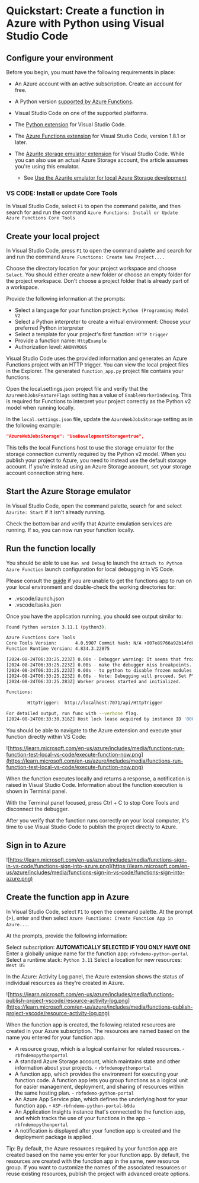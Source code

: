 # Quickstart: Create a function in Azure with Python using Visual Studio Code

## Configure your environment

Before you begin, you must have the following requirements in place:

- An Azure account with an active subscription. Create an account for free.

- A Python version [supported by Azure Functions](https://learn.microsoft.com/en-us/azure/azure-functions/supported-languages#languages-by-runtime-version).

- Visual Studio Code on one of the supported platforms.

- The [Python extension](https://marketplace.visualstudio.com/items?itemName=ms-python.python) for Visual Studio Code.

- The [Azure Functions extension](https://marketplace.visualstudio.com/items?itemName=ms-azuretools.vscode-azurefunctions) for Visual Studio Code, version 1.8.1 or later.

- The [Azurite storage emulator extension](https://marketplace.visualstudio.com/items?itemName=Azurite.azurite) for Visual Studio Code. While you can also use an actual Azure Storage account, the article assumes you're using this emulator.
  - See [Use the Azurite emulator for local Azure Storage development](https://learn.microsoft.com/en-us/azure/storage/common/storage-use-azurite?tabs=visual-studio-code%2Cblob-storage#install-azurite)

### VS CODE: Install or update Core Tools

In Visual Studio Code, select `F1` to open the command palette, and then search for and run the command `Azure Functions: Install or Update Azure Functions Core Tools`

## Create your local project

In Visual Studio Code, press `F1` to open the command palette and search for and run the command `Azure Functions: Create New Project....`

Choose the directory location for your project workspace and choose `Select`. You should either create a new folder or choose an empty folder for the project workspace. Don't choose a project folder that is already part of a workspace.

Provide the following information at the prompts:

- Select a language for your function project: `Python (Programming Model V2`
- Select a Python interpreter to create a virtual environment: Choose your preferred Python interpreter
- Select a template for your project's first function: `HTTP trigger`
- Provide a function name: `HttpExample`
- Authorization level: `ANONYMOUS`

Visual Studio Code uses the provided information and generates an Azure Functions project with an HTTP trigger. You can view the local project files in the Explorer. The generated `function_app.py` project file contains your functions.

Open the local.settings.json project file and verify that the `AzureWebJobsFeatureFlags` setting has a value of `EnableWorkerIndexing`. This is required for Functions to interpret your project correctly as the Python v2 model when running locally.

In the `local.settings.json` file, update the `AzureWebJobsStorage` setting as in the following example:

```json
"AzureWebJobsStorage": "UseDevelopmentStorage=true",
```

This tells the local Functions host to use the storage emulator for the storage connection currently required by the Python v2 model. When you publish your project to Azure, you need to instead use the default storage account. If you're instead using an Azure Storage account, set your storage account connection string here.

## Start the Azure Storage emulator

In Visual Studio Code, open the command palette, search for and select `Azurite: Start` if it isn't already running.

Check the bottom bar and verify that Azurite emulation services are running. If so, you can now run your function locally.

## Run the function locally

You should be able to use `Run and Debug` to launch the `Attach to Python Azure Function` launch configuration for local debugging in VS Code.

Please consult the [guide](https://learn.microsoft.com/en-us/azure/azure-functions/create-first-function-vs-code-python#run-the-function-locally) if you are unable to get the functions app to run on your local environment and double-check the working directories for:

- .vscode/launch.json
- .vscode/tasks.json

Once you have the application running, you should see output similar to:

```sh
Found Python version 3.11.1 (python3).

Azure Functions Core Tools
Core Tools Version:       4.0.5907 Commit hash: N/A +807e89766a92b14fd07b9f0bc2bea1d8777ab209 (64-bit)
Function Runtime Version: 4.834.3.22875

[2024-08-24T06:33:25.223Z] 0.00s - Debugger warning: It seems that frozen modules are being used, which may
[2024-08-24T06:33:25.223Z] 0.00s - make the debugger miss breakpoints. Please pass -Xfrozen_modules=off
[2024-08-24T06:33:25.223Z] 0.00s - to python to disable frozen modules.
[2024-08-24T06:33:25.223Z] 0.00s - Note: Debugging will proceed. Set PYDEVD_DISABLE_FILE_VALIDATION=1 to disable this validation.
[2024-08-24T06:33:25.283Z] Worker process started and initialized.

Functions:

        HttpTrigger:  http://localhost:7071/api/HttpTrigger

For detailed output, run func with --verbose flag.
[2024-08-24T06:33:30.316Z] Host lock lease acquired by instance ID '0000000000000000000000002D9F298A'.

```

You should be able to navigate to the Azure extension and execute your function directly within VS Code:

![https://learn.microsoft.com/en-us/azure/includes/media/functions-run-function-test-local-vs-code/execute-function-now.png](https://learn.microsoft.com/en-us/azure/includes/media/functions-run-function-test-local-vs-code/execute-function-now.png)

When the function executes locally and returns a response, a notification is raised in Visual Studio Code. Information about the function execution is shown in Terminal panel.

With the Terminal panel focused, press Ctrl + C to stop Core Tools and disconnect the debugger.

After you verify that the function runs correctly on your local computer, it's time to use Visual Studio Code to publish the project directly to Azure.

## Sign in to Azure

![https://learn.microsoft.com/en-us/azure/includes/media/functions-sign-in-vs-code/functions-sign-into-azure.png](https://learn.microsoft.com/en-us/azure/includes/media/functions-sign-in-vs-code/functions-sign-into-azure.png)

## Create the function app in Azure

In Visual Studio Code, select `F1` to open the command palette. At the prompt (>), enter and then select `Azure Functions: Create Function App in Azure...`.

At the prompts, provide the following information:

Select subscription: **AUTOMATICALLY SELECTED IF YOU ONLY HAVE ONE**
Enter a globally unique name for the function app: `rbfndemo-python-portal`
Select a runtime stack: `Python 3.11`
Select a location for new resources: `West US`

In the Azure: Activity Log panel, the Azure extension shows the status of individual resources as they're created in Azure.

![https://learn.microsoft.com/en-us/azure/includes/media/functions-publish-project-vscode/resource-activity-log.png](https://learn.microsoft.com/en-us/azure/includes/media/functions-publish-project-vscode/resource-activity-log.png)

When the function app is created, the following related resources are created in your Azure subscription. The resources are named based on the name you entered for your function app.

- A resource group, which is a logical container for related resources. - `rbfndemopythonportal`
- A standard Azure Storage account, which maintains state and other information about your projects. - `rbfndemopythonportal`
- A function app, which provides the environment for executing your function code. A function app lets you group functions as a logical unit for easier management, deployment, and sharing of resources within the same hosting plan. - `rbfndemo-python-portal`
- An Azure App Service plan, which defines the underlying host for your function app. - `ASP-rbfndemo-python-portal-b9da`
- An Application Insights instance that's connected to the function app, and which tracks the use of your functions in the app. - `rbfndemopythonportal`
- A notification is displayed after your function app is created and the deployment package is applied.

Tip: By default, the Azure resources required by your function app are created based on the name you enter for your function app. By default, the resources are created with the function app in the same, new resource group. If you want to customize the names of the associated resources or reuse existing resources, publish the project with advanced create options.
